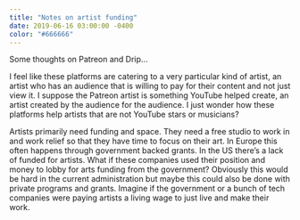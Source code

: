 ```yaml
---
title: "Notes on artist funding"
date: 2019-06-16 03:00:00 -0400
color: "#666666"
---
```


Some thoughts on Patreon and Drip...

I feel like these platforms are catering to a very particular kind of artist, an artist who has an audience that is willing to pay for their content and not just view it. I suppose the Patreon artist is something YouTube helped create, an artist created by the audience for the audience. I just wonder how these platforms help artists that are not YouTube stars or musicians?

Artists primarily need funding and space. They need a free studio to work in and work relief so that they have time to focus on their art. In Europe this often happens through government backed grants. In the US there’s a lack of funded for artists. What if these companies used their position and money to lobby for arts funding from the government? Obviously this would be hard in the current administration but maybe this could also be done with private programs and grants. Imagine if the government or a bunch of tech companies were paying artists a living wage to just live and make their work.

